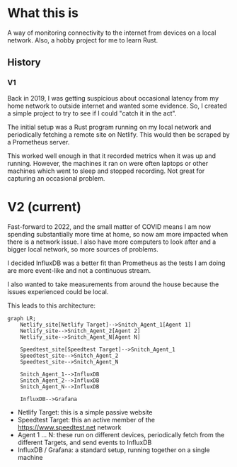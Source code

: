 # What this is

A way of monitoring connectivity to the internet from devices on a local network. Also, a hobby project for me to learn Rust.

## History

### V1

Back in 2019, I was getting suspicious about occasional latency from my home network to outside internet and wanted some evidence. So, I created a simple project to try to see if I could "catch it in the act".

The initial setup was a Rust program running on my local network and periodically fetching a remote site on Netlify. This would then be scraped by a Prometheus server.

This worked well enough in that it recorded metrics when it was up and running. However, the machines it ran on were often laptops or other machines which went to sleep and stopped recording. Not great for capturing an occasional problem.

# V2 (current)

Fast-forward to 2022, and the small matter of COVID means I am now spending substantially more time at home, so now am more impacted when there is a network issue. I also have more computers to look after and a bigger local network, so more sources of problems.

I decided InfluxDB was a better fit than Prometheus as the tests I am doing are more event-like and not a continuous stream.

I also wanted to take measurements from around the house because the issues experienced could be local.

This leads to this architecture:

```mermaid
graph LR;
    Netlify_site[Netlify Target]-->Snitch_Agent_1[Agent 1]
    Netlify_site-->Snitch_Agent_2[Agent 2]
    Netlify_site-->Snitch_Agent_N[Agent N]

    Speedtest_site[Speedtest Target]-->Snitch_Agent_1
    Speedtest_site-->Snitch_Agent_2
    Speedtest_site-->Snitch_Agent_N

    Snitch_Agent_1-->InfluxDB
    Snitch_Agent_2-->InfluxDB
    Snitch_Agent_N-->InfluxDB

    InfluxDB-->Grafana
```

- Netlify Target: this is a simple passive website
- Speedtest Target: this an active member of the <https://www.speedtest.net> network
- Agent 1 ... N: these run on different devices, periodically fetch from the different Targets, and send events to InfluxDB
- InfluxDB / Grafana: a standard setup, running together on a single machine

